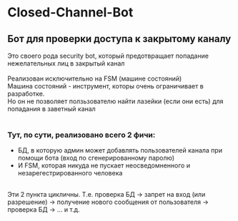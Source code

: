 # Closed-Channel-Bot
## Бот для проверки доступа к закрытому каналу
Это своего рода security bot, который предотвращает попадание нежелательных лиц в закрытый канал<br>
<br>
Реализован исключительно на FSM (машине состояний)<br>
Машина состояний - инструмент, которы очень ограничивает в разработке.<br>
Но он не позволяет ползьзователю найти лазейки (если они есть) для попадания в заветный канал<br>
<br>
### Тут, по сути, реализовано всего 2 фичи:<br>
- БД, в которую админ может добавлять пользователей канала при помощи бота (вход по сгенерированному паролю)<br>
- И FSM, которая никуда не пускает неосведомненного и незарегестрированного человека<br>
<br>
Эти 2 пункта цикличны. Т.е. проверка БД -> запрет на вход (или разрешение) -> получение нового сообщения от пользователя -> проверка БД -> ... и т.д.
